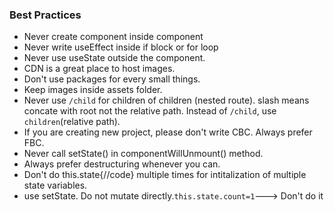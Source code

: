 ### Best Practices

- Never create component inside component
- Never write useEffect inside if block or for loop
- Never use useState outside the component. 
- CDN is a great place to host images.
- Don't use packages for every small things.
- Keep images inside assets folder.
- Never use `/child` for children of children (nested route). slash means concate with root not the relative path. Instead of `/child`, use `children`(relative path).
- If you are creating new project, please don't write CBC. Always prefer FBC.
- Never call setState() in componentWillUnmount() method.
- Always prefer destructuring whenever you can.
- Don't do this.state{//code} multiple times for intitalization of multiple state variables.
- use setState. Do not mutate directly.`this.state.count=1`---> Don't do it